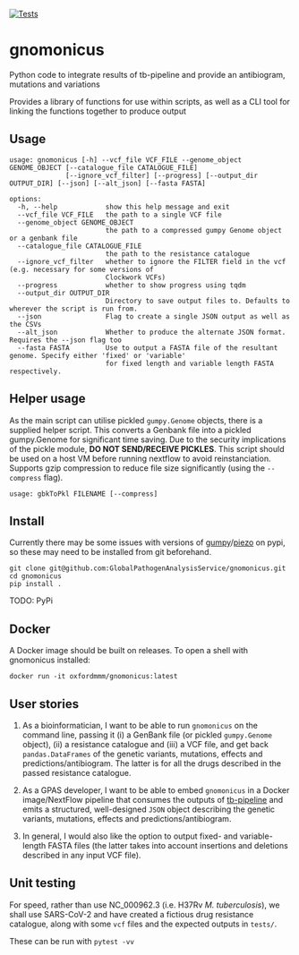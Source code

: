 [![Tests](https://github.com/oxfordmmm/gnomonicus/actions/workflows/tests.yaml/badge.svg)](https://github.com/oxfordmmm/gnomonicus/actions/workflows/tests.yaml)

# gnomonicus
Python code to integrate results of tb-pipeline and provide an antibiogram, mutations and variations

Provides a library of functions for use within scripts, as well as a CLI tool for linking the functions together to produce output

## Usage
```
usage: gnomonicus [-h] --vcf_file VCF_FILE --genome_object GENOME_OBJECT [--catalogue_file CATALOGUE_FILE]
              [--ignore_vcf_filter] [--progress] [--output_dir OUTPUT_DIR] [--json] [--alt_json] [--fasta FASTA]

options:
  -h, --help            show this help message and exit
  --vcf_file VCF_FILE   the path to a single VCF file
  --genome_object GENOME_OBJECT
                        the path to a compressed gumpy Genome object or a genbank file
  --catalogue_file CATALOGUE_FILE
                        the path to the resistance catalogue
  --ignore_vcf_filter   whether to ignore the FILTER field in the vcf (e.g. necessary for some versions of
                        Clockwork VCFs)
  --progress            whether to show progress using tqdm
  --output_dir OUTPUT_DIR
                        Directory to save output files to. Defaults to wherever the script is run from.
  --json                Flag to create a single JSON output as well as the CSVs
  --alt_json            Whether to produce the alternate JSON format. Requires the --json flag too
  --fasta FASTA         Use to output a FASTA file of the resultant genome. Specify either 'fixed' or 'variable'
                        for fixed length and variable length FASTA respectively.
```

## Helper usage
As the main script can utilise pickled `gumpy.Genome` objects, there is a supplied helper script. This converts a Genbank file into a pickled gumpy.Genome for significant time saving.
Due to the security implications of the pickle module, **DO NOT SEND/RECEIVE PICKLES**. This script should be used on a host VM before running nextflow to avoid reinstanciation.
Supports gzip compression to reduce file size significantly (using the `--compress` flag).
```
usage: gbkToPkl FILENAME [--compress]
```

## Install
Currently there may be some issues with versions of [gumpy](https://github.com/oxfordmmm/gumpy)/[piezo](https://github.com/oxfordmmm/piezo) on pypi, so these may need to be installed from git beforehand.
```
git clone git@github.com:GlobalPathogenAnalysisService/gnomonicus.git
cd gnomonicus
pip install .
```
TODO: PyPi

## Docker
A Docker image should be built on releases. To open a shell with gnomonicus installed:
```
docker run -it oxfordmmm/gnomonicus:latest
```
## User stories

1. As a bioinformatician, I want to be able to run `gnomonicus` on the command line, passing it (i) a GenBank file (or pickled `gumpy.Genome` object), (ii) a resistance catalogue and (iii) a VCF file, and get back `pandas.DataFrames` of the genetic variants, mutations, effects and predictions/antibiogram. The latter is for all the drugs described in the passed resistance catalogue.

2. As a GPAS developer, I want to be able to embed `gnomonicus` in a Docker image/NextFlow pipeline that consumes the outputs of [tb-pipeline](https://github.com/Pathogen-Genomics-Cymru/tb-pipeline) and emits a structured, well-designed `JSON` object describing the genetic variants, mutations, effects and predictions/antibiogram.

3. In general, I would also like the option to output fixed- and variable-length FASTA files (the latter takes into account insertions and deletions described in any input VCF file).

## Unit testing

For speed, rather than use NC_000962.3 (i.e. H37Rv *M. tuberculosis*), we shall use SARS-CoV-2 and have created a fictious drug resistance catalogue, along with some `vcf` files and the expected outputs in `tests/`.

These can be run with `pytest -vv`